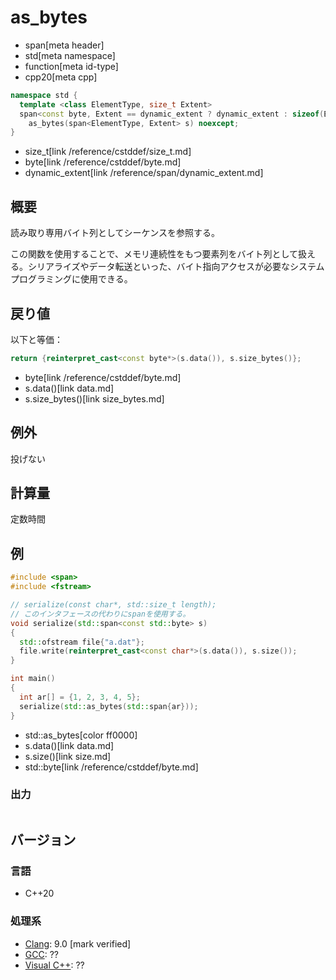 # as_bytes
* span[meta header]
* std[meta namespace]
* function[meta id-type]
* cpp20[meta cpp]

```cpp
namespace std {
  template <class ElementType, size_t Extent>
  span<const byte, Extent == dynamic_extent ? dynamic_extent : sizeof(ElementType) * Extent>
    as_bytes(span<ElementType, Extent> s) noexcept;
}
```
* size_t[link /reference/cstddef/size_t.md]
* byte[link /reference/cstddef/byte.md]
* dynamic_extent[link /reference/span/dynamic_extent.md]

## 概要
読み取り専用バイト列としてシーケンスを参照する。

この関数を使用することで、メモリ連続性をもつ要素列をバイト列として扱える。シリアライズやデータ転送といった、バイト指向アクセスが必要なシステムプログラミングに使用できる。


## 戻り値
以下と等価：

```cpp
return {reinterpret_cast<const byte*>(s.data()), s.size_bytes()};
```
* byte[link /reference/cstddef/byte.md]
* s.data()[link data.md]
* s.size_bytes()[link size_bytes.md]


## 例外
投げない


## 計算量
定数時間


## 例
```cpp example
#include <span>
#include <fstream>

// serialize(const char*, std::size_t length);
// このインタフェースの代わりにspanを使用する。
void serialize(std::span<const std::byte> s)
{
  std::ofstream file{"a.dat"};
  file.write(reinterpret_cast<const char*>(s.data()), s.size());
}

int main()
{
  int ar[] = {1, 2, 3, 4, 5};
  serialize(std::as_bytes(std::span{ar}));
}
```
* std::as_bytes[color ff0000]
* s.data()[link data.md]
* s.size()[link size.md]
* std::byte[link /reference/cstddef/byte.md]

### 出力
```
```

## バージョン
### 言語
- C++20

### 処理系
- [Clang](/implementation.md#clang): 9.0 [mark verified]
- [GCC](/implementation.md#gcc): ??
- [Visual C++](/implementation.md#visual_cpp): ??
